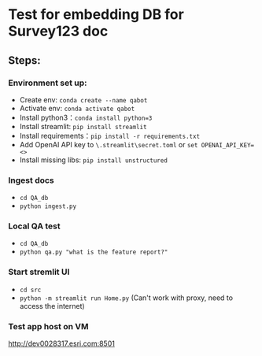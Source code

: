 # Test for embedding DB for Survey123 doc

## Steps:

### Environment set up:
- Create env: `conda create --name qabot`
- Activate env: `conda activate qabot`
- Install python3：`conda install python=3`
- Install streamlit: `pip install streamlit`
- Install requirements：`pip install -r requirements.txt`
- Add OpenAI API key to `\.streamlit\secret.toml` or  `set OPENAI_API_KEY=<>`
- Install missing libs: `pip install unstructured`
### Ingest docs
- `cd QA_db`
- `python ingest.py`
### Local QA test
- `cd QA_db`
- `python qa.py "what is the feature report?"`
### Start stremlit UI
- `cd src`
- `python -m streamlit run Home.py` (Can't work with proxy, need to access the internet)

### Test app host on VM
http://dev0028317.esri.com:8501
